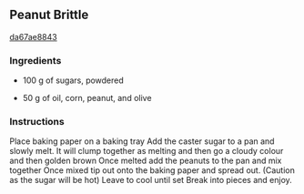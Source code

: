 ## Peanut Brittle

[da67ae8843](https://cookpad.com/us/recipes/343096-peanut-brittle)

### Ingredients

 - 100 g of sugars, powdered

 - 50 g of oil, corn, peanut, and olive

### Instructions

Place baking paper on a baking tray Add the caster sugar to a pan and slowly melt. It will clump together as melting and then go a cloudy colour and then golden brown Once melted add the peanuts to the pan and mix together Once mixed tip out onto the baking paper and spread out. (Caution as the sugar will be hot) Leave to cool until set Break into pieces and enjoy.
